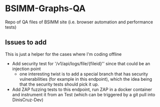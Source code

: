# BSIMM-Graphs-QA
Repo of QA files of BSIMM site (i.e. browser automation and performance tests)


## Issues to add

This is just a helper for the cases where I'm coding offline

- Add security test for '/v1/api/logs/file/{fileid}'' since that could be an injection point
  - one interesting twist is to add a special branch that has security vulnerabilities (for example in this endpoint), which the idea being that the
  security tests should pick it up.
- Add ZAP fuzzing tests to this endpoint, run ZAP in a docker container and instrument it from an Test (which can be triggered by a git pull into
  DinisCruz-Dev)
